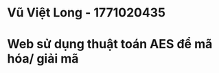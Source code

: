 # Vũ Việt Long - 1771020435
# Web sử dụng thuật toán AES để mã hóa/ giải mã


<div align="center">
    <p align="center">
        <img src="web.png" alt="Web" width="500" height="400/>
    </p>
</div>

